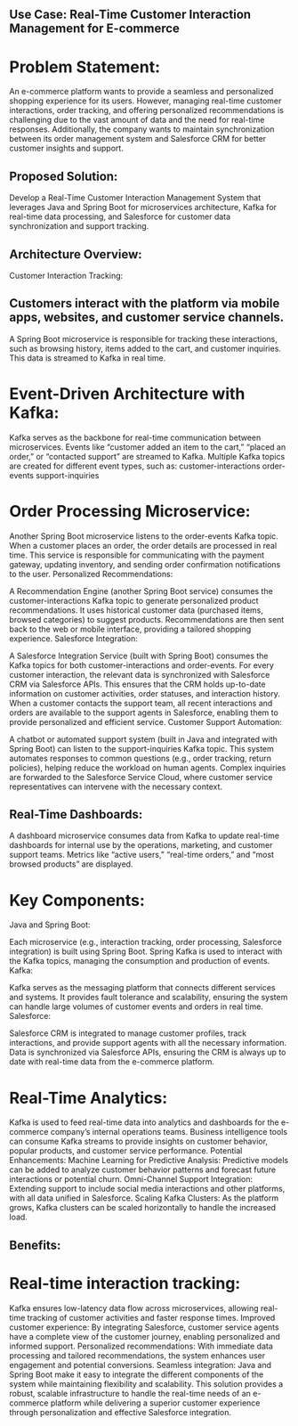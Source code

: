 ## Use Case: Real-Time Customer Interaction Management for E-commerce
# Problem Statement:
An e-commerce platform wants to provide a seamless and personalized shopping experience for its users. However, managing real-time customer interactions, order tracking, and offering personalized recommendations is challenging due to the vast amount of data and the need for real-time responses. Additionally, the company wants to maintain synchronization between its order management system and Salesforce CRM for better customer insights and support.

## Proposed Solution:
Develop a Real-Time Customer Interaction Management System that leverages Java and Spring Boot for microservices architecture, Kafka for real-time data processing, and Salesforce for customer data synchronization and support tracking.

## Architecture Overview:
Customer Interaction Tracking:

## Customers interact with the platform via mobile apps, websites, and customer service channels.
A Spring Boot microservice is responsible for tracking these interactions, such as browsing history, items added to the cart, and customer inquiries. This data is streamed to Kafka in real time.
# Event-Driven Architecture with Kafka:

Kafka serves as the backbone for real-time communication between microservices. Events like “customer added an item to the cart,” “placed an order,” or “contacted support” are streamed to Kafka.
Multiple Kafka topics are created for different event types, such as:
customer-interactions
order-events
support-inquiries
# Order Processing Microservice:

Another Spring Boot microservice listens to the order-events Kafka topic. When a customer places an order, the order details are processed in real time.
This service is responsible for communicating with the payment gateway, updating inventory, and sending order confirmation notifications to the user.
Personalized Recommendations:

A Recommendation Engine (another Spring Boot service) consumes the customer-interactions Kafka topic to generate personalized product recommendations. It uses historical customer data (purchased items, browsed categories) to suggest products.
Recommendations are then sent back to the web or mobile interface, providing a tailored shopping experience.
Salesforce Integration:

A Salesforce Integration Service (built with Spring Boot) consumes the Kafka topics for both customer-interactions and order-events.
For every customer interaction, the relevant data is synchronized with Salesforce CRM via Salesforce APIs. This ensures that the CRM holds up-to-date information on customer activities, order statuses, and interaction history.
When a customer contacts the support team, all recent interactions and orders are available to the support agents in Salesforce, enabling them to provide personalized and efficient service.
Customer Support Automation:

A chatbot or automated support system (built in Java and integrated with Spring Boot) can listen to the support-inquiries Kafka topic. This system automates responses to common questions (e.g., order tracking, return policies), helping reduce the workload on human agents.
Complex inquiries are forwarded to the Salesforce Service Cloud, where customer service representatives can intervene with the necessary context.
## Real-Time Dashboards:

A dashboard microservice consumes data from Kafka to update real-time dashboards for internal use by the operations, marketing, and customer support teams.
Metrics like “active users,” “real-time orders,” and “most browsed products” are displayed.
# Key Components:
Java and Spring Boot:

Each microservice (e.g., interaction tracking, order processing, Salesforce integration) is built using Spring Boot.
Spring Kafka is used to interact with the Kafka topics, managing the consumption and production of events.
Kafka:

Kafka serves as the messaging platform that connects different services and systems. It provides fault tolerance and scalability, ensuring the system can handle large volumes of customer events and orders in real time.
Salesforce:

Salesforce CRM is integrated to manage customer profiles, track interactions, and provide support agents with all the necessary information.
Data is synchronized via Salesforce APIs, ensuring the CRM is always up to date with real-time data from the e-commerce platform.
# Real-Time Analytics:

Kafka is used to feed real-time data into analytics and dashboards for the e-commerce company’s internal operations teams.
Business intelligence tools can consume Kafka streams to provide insights on customer behavior, popular products, and customer service performance.
Potential Enhancements:
Machine Learning for Predictive Analysis: Predictive models can be added to analyze customer behavior patterns and forecast future interactions or potential churn.
Omni-Channel Support Integration: Extending support to include social media interactions and other platforms, with all data unified in Salesforce.
Scaling Kafka Clusters: As the platform grows, Kafka clusters can be scaled horizontally to handle the increased load.
## Benefits:
# Real-time interaction tracking: 
Kafka ensures low-latency data flow across microservices, allowing real-time tracking of customer activities and faster response times.
Improved customer experience: By integrating Salesforce, customer service agents have a complete view of the customer journey, enabling personalized and informed support.
Personalized recommendations: With immediate data processing and tailored recommendations, the system enhances user engagement and potential conversions.
Seamless integration: Java and Spring Boot make it easy to integrate the different components of the system while maintaining flexibility and scalability.
This solution provides a robust, scalable infrastructure to handle the real-time needs of an e-commerce platform while delivering a superior customer experience through personalization and effective Salesforce integration.
